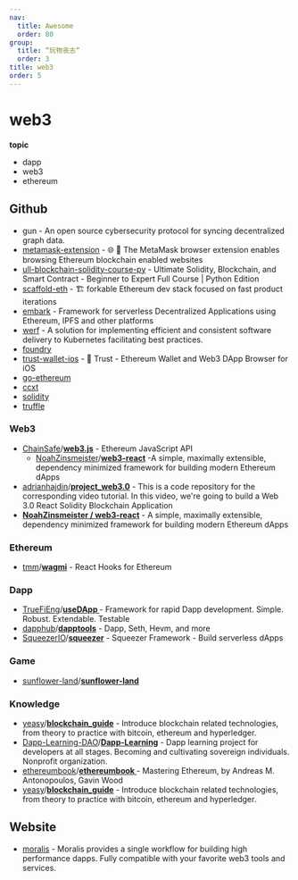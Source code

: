 ```yaml
---
nav:
  title: Awesome
  order: 80
group:
  title: “玩物丧志”
  order: 3
title: web3
order: 5
---
```


# web3

**topic**

- dapp
- web3
- ethereum

## Github

- gun - An open source cybersecurity protocol for syncing decentralized graph data.
- [metamask-extension](https://github.com/MetaMask/metamask-extension) - 🌐 🔌 The MetaMask browser extension enables browsing Ethereum blockchain enabled websites
- [ull-blockchain-solidity-course-py](https://github.com/smartcontractkit/full-blockchain-solidity-course-py) - Ultimate Solidity, Blockchain, and Smart Contract - Beginner to Expert Full Course | Python Edition
- [scaffold-eth](https://github.com/scaffold-eth/scaffold-eth) - 🏗 forkable Ethereum dev stack focused on fast product iterations
- [embark](https://github.com/embarklabs/embark) - Framework for serverless Decentralized Applications using Ethereum, IPFS and other platforms
- [werf](https://github.com/werf/werf) - A solution for implementing efficient and consistent software delivery to Kubernetes facilitating best practices.
- [foundry](https://github.com/foundry-rs/foundry)
- [trust-wallet-ios](https://github.com/trustwallet/trust-wallet-ios) - 📱 Trust - Ethereum Wallet and Web3 DApp Browser for iOS
- [go-ethereum](https://github.com/ethereum/go-ethereum)
- [ccxt](https://github.com/ccxt/ccxt)
- [solidity](https://github.com/ethereum/solidity)
- [truffle](https://github.com/trufflesuite/truffle)

### Web3

- [ChainSafe](https://github.com/ChainSafe?type=source)/**[web3.js](https://github.com/ChainSafe/web3.js)** - Ethereum JavaScript API
  - [NoahZinsmeister](https://github.com/NoahZinsmeister)/**[web3-react](https://github.com/NoahZinsmeister/web3-react)** -A simple, maximally extensible, dependency minimized framework for building modern Ethereum dApps
- [adrianhajdin](https://github.com/adrianhajdin)/**[project_web3.0](https://github.com/adrianhajdin/project_web3.0)** - This is a code repository for the corresponding video tutorial. In this video, we're going to build a Web 3.0 React Solidity Blockchain Application
- **[NoahZinsmeister / web3-react](https://github.com/NoahZinsmeister/web3-react)** - A simple, maximally extensible, dependency minimized framework for building modern Ethereum dApps

### Ethereum

- [tmm](https://github.com/tmm)/**[wagmi](https://github.com/tmm/wagmi)** - React Hooks for Ethereum

### Dapp

- [TrueFiEng](https://github.com/TrueFiEng?type=source)/**[useDApp ](https://github.com/TrueFiEng/useDApp)**- Framework for rapid Dapp development. Simple. Robust. Extendable. Testable
- [dapphub](https://github.com/dapphub?type=source)/**[dapptools](https://github.com/dapphub/dapptools)** - Dapp, Seth, Hevm, and more
- [SqueezerIO](https://github.com/SqueezerIO?type=source)/**[squeezer](https://github.com/SqueezerIO/squeezer)** - Squeezer Framework - Build serverless dApps

### Game

- [sunflower-land](https://github.com/sunflower-land?type=source)/**[sunflower-land](https://github.com/sunflower-land/sunflower-land)**

### Knowledge

- [yeasy](https://github.com/yeasy)/**[blockchain_guide](https://github.com/yeasy/blockchain_guide)** - Introduce blockchain related technologies, from theory to practice with bitcoin, ethereum and hyperledger.
- [Dapp-Learning-DAO](https://github.com/Dapp-Learning-DAO?type=source)/**[Dapp-Learning](https://github.com/Dapp-Learning-DAO/Dapp-Learning)** - Dapp learning project for developers at all stages. Becoming and cultivating sovereign individuals. Nonprofit organization.
- [ethereumbook](https://github.com/ethereumbook?type=source)/**[ethereumbook ](https://github.com/ethereumbook/ethereumbook)**- Mastering Ethereum, by Andreas M. Antonopoulos, Gavin Wood
- [yeasy](https://github.com/yeasy)/**[blockchain_guide](https://github.com/yeasy/blockchain_guide)** - Introduce blockchain related technologies, from theory to practice with bitcoin, ethereum and hyperledger.

## Website

- [moralis](https://moralis.io/) - Moralis provides a single workflow for building high performance dapps. Fully compatible with your favorite web3 tools and services.
